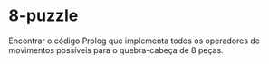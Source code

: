 # 8-puzzle
Encontrar  o  código  Prolog  que implementa  todos  os  operadores  de  movimentos  possíveis  para  o  quebra-cabeça  de  8  peças.
